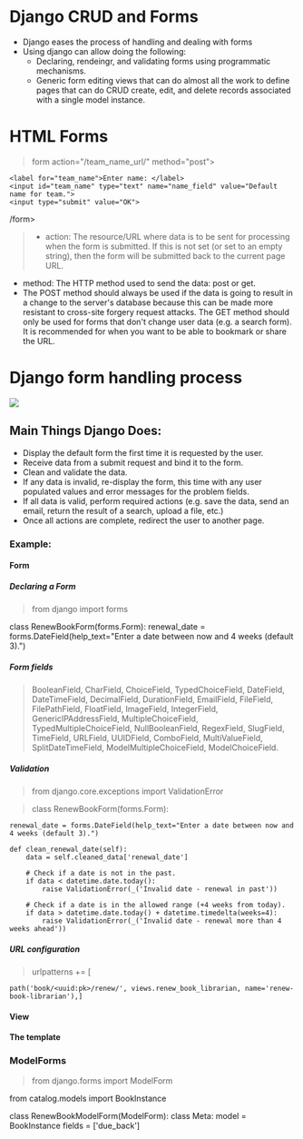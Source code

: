 # Django CRUD and Forms

- Django eases the process of handling and dealing with forms
- Using django can allow doing the following:
  - Declaring, rendeingr, and validating forms using programmatic mechanisms.
  - Generic form editing views that can do almost all the work to define pages that can do CRUD create, edit, and delete records associated with a single model instance.

# HTML Forms

> form action="/team_name_url/" method="post">

    <label for="team_name">Enter name: </label>
    <input id="team_name" type="text" name="name_field" value="Default name for team.">
    <input type="submit" value="OK">

/form>

> - action: The resource/URL where data is to be sent for processing when the form is submitted. If this is not set (or set to an empty string), then the form will be submitted back to the current page URL.

- method: The HTTP method used to send the data: post or get.
- The POST method should always be used if the data is going to result in a change to the server's database because this can be made more resistant to cross-site forgery request attacks.
  The GET method should only be used for forms that don't change user data (e.g. a search form). It is recommended for when you want to be able to bookmark or share the URL.

# Django form handling process

![](assets/read_22.PNG)

## Main Things Django Does:

- Display the default form the first time it is requested by the user.
- Receive data from a submit request and bind it to the form.
- Clean and validate the data.
- If any data is invalid, re-display the form, this time with any user populated values and error messages for the problem fields.
- If all data is valid, perform required actions (e.g. save the data, send an email, return the result of a search, upload a file, etc.)
- Once all actions are complete, redirect the user to another page.

### Example:

#### Form

##### Declaring a Form

> from django import forms

class RenewBookForm(forms.Form):
renewal_date = forms.DateField(help_text="Enter a date between now and 4 weeks (default 3).")

##### Form fields

> BooleanField, CharField, ChoiceField, TypedChoiceField, DateField, DateTimeField, DecimalField, DurationField, EmailField, FileField, FilePathField, FloatField, ImageField, IntegerField, GenericIPAddressField, MultipleChoiceField, TypedMultipleChoiceField, NullBooleanField, RegexField, SlugField, TimeField, URLField, UUIDField, ComboField, MultiValueField, SplitDateTimeField, ModelMultipleChoiceField, ModelChoiceField.

##### Validation

> from django.core.exceptions import ValidationError

> class RenewBookForm(forms.Form):

    renewal_date = forms.DateField(help_text="Enter a date between now and 4 weeks (default 3).")

    def clean_renewal_date(self):
        data = self.cleaned_data['renewal_date']

        # Check if a date is not in the past.
        if data < datetime.date.today():
            raise ValidationError(_('Invalid date - renewal in past'))

        # Check if a date is in the allowed range (+4 weeks from today).
        if data > datetime.date.today() + datetime.timedelta(weeks=4):
            raise ValidationError(_('Invalid date - renewal more than 4 weeks ahead'))

##### URL configuration

> urlpatterns += [

    path('book/<uuid:pk>/renew/', views.renew_book_librarian, name='renew-book-librarian'),]

#### View

#### The template

### ModelForms

> from django.forms import ModelForm

from catalog.models import BookInstance

class RenewBookModelForm(ModelForm):
class Meta:
model = BookInstance
fields = ['due_back']
